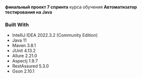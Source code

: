 **финальный проект 7 спринта** курса обучения **Автоматизатор тестирования на Java**

### Built With

* IntelliJ IDEA 2022.3.2 (Community Edition)
* Java 11
* Maven 3.8.1
* JUnit 4.13.2
* Allure 2.21.0
* Aspectj 1.9.7
* RestAssured 5.3.0
* Gson 2.10.1
